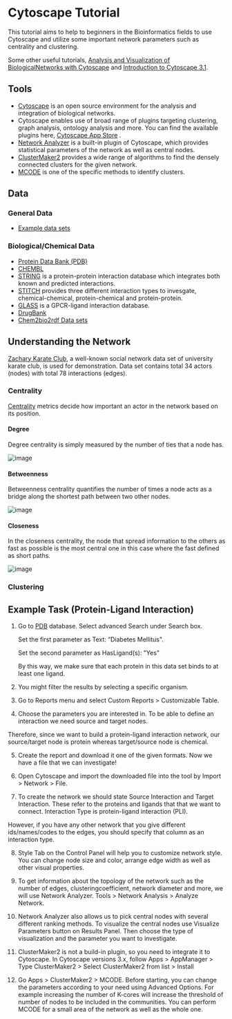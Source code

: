 # Cytoscape Tutorial

This tutorial aims to help to beginners in the Bioinformatics fields to use Cytoscape and utilize some important network parameters such as centrality and clustering. 

Some other useful tutorials, [Analysis and Visualization of BiologicalNetworks with Cytoscape](http://www.cgl.ucsf.edu/Outreach/Workshops/NIH-Oct-2012/Cytoscape/Analysis%20and%20Visualization%20of%20Biological%20Networks%20with%20Cytoscape%20v6.pdf) and [Introduction to Cytoscape 3.1](http://www.cgl.ucsf.edu/home/scooter/NCI2016/Tutorial2_Networks_Data_Styles_Layouts_and_App_Manager.pdf). 

## Tools

*  [Cytoscape](http://www.cytoscape.org) is an open source environment for the analysis and
integration of biological networks.
*  Cytoscape enables use of broad range of plugins targeting clustering, graph analysis,
ontology analysis and more. You can find the available plugins here,
[Cytoscape App Store](http://apps.cytoscape.org/) .
*  [Network Analyzer](http://apps.cytoscape.org/apps/networkanalyzer) is a built-in plugin of Cytoscape, which provides statistical parameters of the network as well as central nodes.
*  [ClusterMaker2](http://apps.cytoscape.org/apps/clustermaker2) provides a wide range of algorithms to find the densely connected clusters for the given network.
*  [MCODE](http://apps.cytoscape.org/apps/mcode) is one of the specific methods to identify clusters.

## Data
### General Data
* [Example data sets](http://www-personal.umich.edu/~mejn/netdata/)
### Biological/Chemical Data
* [Protein Data Bank (PDB)](http://www.rcsb.org/pdb/software/rest.do)
* [CHEMBL](https://www.ebi.ac.uk/chembl/)
*  [STRING](http://string-db.org) is a protein-protein interaction database which integrates both
known and predicted interactions.
*  [STITCH](http://stitch.embl.de/) provides three different interaction types to invesgate, chemical-chemical, protein-chemical and protein-protein. 
* [GLASS](http://zhanglab.ccmb.med.umich.edu/) is a GPCR-ligand interaction database.
* [DrugBank]()
* [Chem2bio2rdf Data sets](https://chem2bio2rdf.wikispaces.com/Datasets)

## Understanding the Network

[Zachary Karate Club](https://en.wikipedia.org/wiki/Zachary%27s_karate_club), a well-known social network data set of university karate club, is used for demonstration. Data set contains total 34 actors (nodes) with total 78 interactions (edges). 

### Centrality
[Centrality](https://cs.hse.ru/data/2015/05/14/1098547089/4._Centrality_Metrics.pdf) metrics decide how important an actor in the network based on its position. 

#### Degree
 Degree centrality is simply measured by the number of ties that a node has.
 
![image](https://cloud.githubusercontent.com/assets/4271817/25327381/97a26a90-28dc-11e7-86ed-4f0554c53891.PNG)

#### Betweenness
 Betweenness centrality quantifies the number of times a node acts as a bridge along the shortest
path between two other nodes.

![image](https://cloud.githubusercontent.com/assets/4271817/25327379/979b1b6e-28dc-11e7-9512-bfc033ab1aef.PNG)

#### Closeness
In the closeness centrality, the node that spread information to the others as fast as possible is the most central one in this case where the fast defined as short paths.

![image](https://cloud.githubusercontent.com/assets/4271817/25327380/979ba1b0-28dc-11e7-8d8a-ebfe381e5447.PNG)


### Clustering

## Example Task (Protein-Ligand Interaction)
1. Go to [PDB](http://www.rcsb.org/pdb/software/rest.do) database. Select advanced Search under Search box.

   Set the first parameter as Text: “Diabetes Mellitus".
   
   Set the second parameter as HasLigand(s): "Yes"
   
   By this way, we make sure that each protein in this data set binds to at least one ligand.

2. You might filter the results by selecting a specific organism.

3. Go to Reports menu and select Custom Reports > Customizable Table.

4. Choose the parameters you are interested in. To be able to define an interaction we need source and target nodes. 

  Therefore, since we want to build a protein-ligand interaction network, our source/target node is protein whereas target/source node is chemical.
  
 5. Create the report and download it one of the given formats. Now we have a file that we can investigate!
 
 6. Open Cytoscape and import the downloaded file into the tool by Import > Network > File. 
 
 7. To create the network we should state Source Interaction and Target Interaction. These refer to the proteins and ligands that that we want to connect. Interaction Type is protein-ligand interaction (PLI).  
 
 However, if you have any other network that you give different ids/names/codes to the edges, you should specify that column as an interaction type.
 
 8.  Style Tab on the Control Panel will help you to customize network style. You can change node size and color, arrange edge width as well as other visual properties.

9. To get information about the topology of the network such as the number of edges, clusteringcoefficient, network diameter and more, we will use Network Analyzer. 
 Tools > Network Analysis > Analyze Network.
 
 10. Network Analyzer also allows us to pick central nodes with several different ranking methods. To visualize the central nodes use Visualize Parameters button on Results Panel. Then choose the type of visualization and the parameter you want to investigate.
 
 11. ClusterMaker2 is not a build-in plugin, so you need to integrate it to Cytoscape. In Cytoscape versions 3.x, follow 
 Apps > AppManager > Type ClusterMaker2 > Select ClusterMaker2 from list > Install

12. Go Apps > ClusterMaker2 > MCODE. Before starting, you can change the parameters according to your need using Advanced Options. For example increasing the number of K-cores will increase the threshold of number of nodes to be included in the communities. You can perform MCODE for a small area of the network as well as the whole one.


